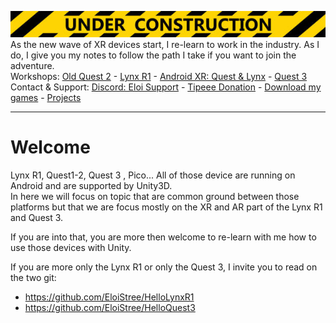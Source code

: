 ![WIP](https://github.com/EloiStree/EloiStree/blob/master/Images/WIP.png)   
As the new wave of XR devices start, I re-learn to work in the industry. As I do, I give you my notes to follow the path I take if you want to join the adventure.  
Workshops: [Old Quest 2](https://github.com/EloiStree/CodeAndQuestsEveryDay) - [Lynx R1](https://github.com/EloiStree/HelloLynxR1) - [Android XR: Quest & Lynx](https://github.com/EloiStree/HelloAndroidXR) - [Quest 3](https://github.com/EloiStree/HelloQuest3)  
Contact & Support: [Discord: Eloi Support](https://eloistree.github.io/r/discord) - [Tipeee Donation](https://en.tipeee.com/eloistree) - [Download my games](https://eloistree.github.io/r/download/) - [Projects](https://github.com/EloiStree/ProjectsID)  

----------------------------

# Welcome

Lynx R1, Quest1-2, Quest 3 , Pico... All of those device are running on Android and are supported by Unity3D.  
In here we will focus on topic that are common ground between those platforms but that we are focus mostly on the XR and AR part of the Lynx R1 and Quest 3.   

If you are into that, you are more then welcome to re-learn with me how to use those devices with Unity.

If you are more only the Lynx R1 or only the Quest 3, I invite you to read on the two git:
- https://github.com/EloiStree/HelloLynxR1
- https://github.com/EloiStree/HelloQuest3




